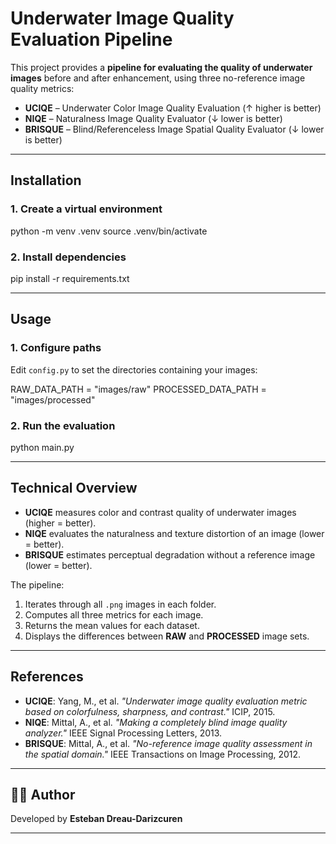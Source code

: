 #  Underwater Image Quality Evaluation Pipeline

This project provides a **pipeline for evaluating the quality of underwater images** before and after enhancement, using three no-reference image quality metrics:

- **UCIQE** – Underwater Color Image Quality Evaluation (↑ higher is better)  
- **NIQE** – Naturalness Image Quality Evaluator (↓ lower is better)  
- **BRISQUE** – Blind/Referenceless Image Spatial Quality Evaluator (↓ lower is better)

---

##  Installation

### 1. Create a virtual environment
python -m venv .venv
source .venv/bin/activate       

### 2. Install dependencies
pip install -r requirements.txt

---

##  Usage

### 1. Configure paths
Edit `config.py` to set the directories containing your images:

RAW_DATA_PATH = "images/raw"
PROCESSED_DATA_PATH = "images/processed"

### 2. Run the evaluation
python main.py

---

##  Technical Overview

- **UCIQE** measures color and contrast quality of underwater images (higher = better).  
- **NIQE** evaluates the naturalness and texture distortion of an image (lower = better).  
- **BRISQUE** estimates perceptual degradation without a reference image (lower = better).

The pipeline:
1. Iterates through all `.png` images in each folder.
2. Computes all three metrics for each image.
3. Returns the mean values for each dataset.
4. Displays the differences between **RAW** and **PROCESSED** image sets.

---

##  References

- **UCIQE**: Yang, M., et al. *"Underwater image quality evaluation metric based on colorfulness, sharpness, and contrast."* ICIP, 2015.  
- **NIQE**: Mittal, A., et al. *"Making a completely blind image quality analyzer."* IEEE Signal Processing Letters, 2013.  
- **BRISQUE**: Mittal, A., et al. *"No-reference image quality assessment in the spatial domain."* IEEE Transactions on Image Processing, 2012.

---

## 👨‍🔬 Author

Developed by **Esteban Dreau-Darizcuren**  

---
